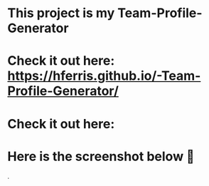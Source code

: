 # This project is my Team-Profile-Generator
# Check it out here: https://hferris.github.io/-Team-Profile-Generator/
# Check it out here: 
# Here is the screenshot below :star_struck:
<!-- ![Alt text](/./dist/imgs/snap.shot.png?raw=true "Screenshot") -->.